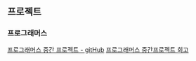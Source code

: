 
## 프로젝트 

### 프로그래머스 

[프로그래머스 중간 프로젝트 - gitHub](https://github.com/prgrms-fe-devcourse/FEDC2_2JAVATAYO_Dongyoung)
[프로그래머스 중간프로젝트 회고]('./6월26일.md')  